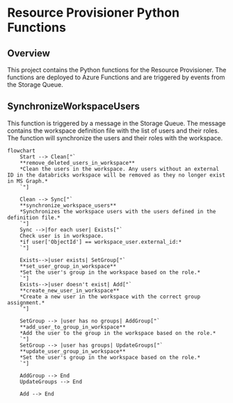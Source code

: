 # Resource Provisioner Python Functions


## Overview

This project contains the Python functions for the Resource Provisioner. The functions are deployed to Azure Functions and are triggered by events from the Storage Queue.

## SynchronizeWorkspaceUsers

This function is triggered by a message in the Storage Queue. The message contains the workspace definition file with the list of users and their roles. The function will synchronize the users and their roles with the workspace.


```mermaid
flowchart
    Start --> Clean["`
    **remove_deleted_users_in_workspace**
    *Clean the users in the workspace. Any users without an external ID in the databricks workspace will be removed as they no longer exist in MS Graph.*
    `"]

    Clean --> Sync["`
    **synchronize_workspace_users**
    *Synchronizes the workspace users with the users defined in the definition file.*
    `"]
    Sync -->|for each user| Exists["`
    Check user is in workspace.
    *if user['ObjectId'] == workspace_user.external_id:*
    `"]
    
    Exists-->|user exists| SetGroup["`
    **set_user_group_in_workspace**
    *Set the user's group in the workspace based on the role.*
    `"]
    Exists-->|user doesn't exist| Add["`
    **create_new_user_in_workspace**
    *Create a new user in the workspace with the correct group assignment.*
    `"]

    SetGroup --> |user has no groups| AddGroup["`
    **add_user_to_group_in_workspace**
    *Add the user to the group in the workspace based on the role.*
    `"]
    SetGroup --> |user has groups| UpdateGroups["`
    **update_user_group_in_workspace**
    *Set the user's group in the workspace based on the role.*
    `"]

    AddGroup --> End
    UpdateGroups --> End

    Add --> End
```